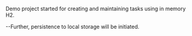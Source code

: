 Demo project started for creating and maintaining tasks using in memory H2.

--Further, persistence to local storage will be initiated.
